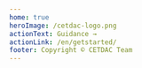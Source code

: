 ```yaml
---
home: true
heroImage: /cetdac-logo.png
actionText: Guidance →
actionLink: /en/getstarted/
footer: Copyright © CETDAC Team
---
```

